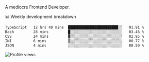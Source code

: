 A mediocre Frontend Developer.

📊 Weekly development breakdown
<!--START_SECTION:waka-->

```txt
TypeScript   12 hrs 40 mins  ███████████████████████░░   91.91 %
Bash         28 mins         █░░░░░░░░░░░░░░░░░░░░░░░░   03.46 %
CSS          24 mins         ▓░░░░░░░░░░░░░░░░░░░░░░░░   02.95 %
INI          6 mins          ▒░░░░░░░░░░░░░░░░░░░░░░░░   00.77 %
JSON         4 mins          ░░░░░░░░░░░░░░░░░░░░░░░░░   00.50 %
```

<!--END_SECTION:waka-->

<img src="https://gpvc.arturio.dev/iqbalfasri" alt="Profile views"/>
